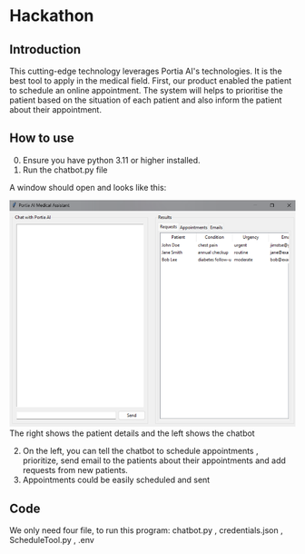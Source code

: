 # Hackathon

## Introduction
This cutting-edge technology leverages Portia AI's technologies. It is the best tool to apply in the medical field. First, our product enabled the patient to schedule an online appointment. The system will helps to prioritise the patient based on the  situation of each patient and also inform the patient about their appointment.

## How to use
0. Ensure you have python 3.11 or higher installed.
1. Run the chatbot.py file

A window should open and looks like this:

![img.png](images/img.png)
The right shows the patient details and the left shows the chatbot

2. On the left, you can tell the chatbot to schedule appointments , prioritize, send email to the patients about their appointments and add requests from new patients.
3. Appointments could be easily scheduled and sent

## Code
We only need four file, to run this program:
chatbot.py , 
credentials.json , 
ScheduleTool.py ,
.env
